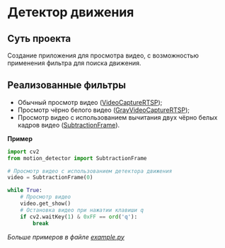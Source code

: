 # Детектор движения

## Суть проекта
Создание приложения для просмотра видео, с возможностью применения фильтра для поиска движения.

## Реализованные фильтры

- Обычный просмотр видео ([VideoCaptureRTSP](video/video.py));
- Просмотр чёрно белого видео ([GrayVideoCaptureRTSP](video/grey_video.py));
- Просмотр видео с использованием вычитания двух чёрно белых кадров видео ([SubtractionFrame](video/motion_detector.py)).

**Пример**

```python
import cv2
from motion_detector import SubtractionFrame

# Просмотр видео с использованием детектора движения
video = SubtractionFrame(0)

while True:
    # Просмотр видео
    video.get_show()
    # Остановка видео при нажатии клавиши q 
    if cv2.waitKey(1) & 0xFF == ord('q'):
        break
```

*Больше примеров в файле [example.py](video/example.py)*
